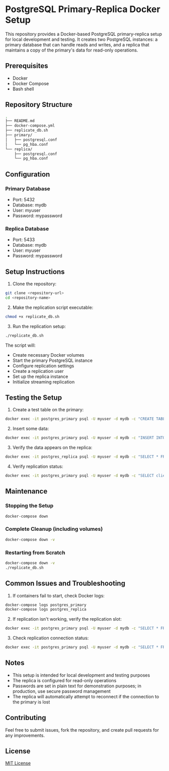 # PostgreSQL Primary-Replica Docker Setup

This repository provides a Docker-based PostgreSQL primary-replica setup for local development and testing. It creates two PostgreSQL instances: a primary database that can handle reads and writes, and a replica that maintains a copy of the primary's data for read-only operations.

## Prerequisites

- Docker
- Docker Compose
- Bash shell

## Repository Structure

```sh
.
├── README.md
├── docker-compose.yml
├── replicate_db.sh
├── primary/
│   ├── postgresql.conf
│   └── pg_hba.conf
└── replica/
    ├── postgresql.conf
    └── pg_hba.conf
```

## Configuration

### Primary Database

- Port: 5432
- Database: mydb
- User: myuser
- Password: mypassword

### Replica Database

- Port: 5433
- Database: mydb
- User: myuser
- Password: mypassword

## Setup Instructions

1. Clone the repository:

```bash
git clone <repository-url>
cd <repository-name>
```

2. Make the replication script executable:

```bash
chmod +x replicate_db.sh
```

3. Run the replication setup:

```bash
./replicate_db.sh
```

The script will:

- Create necessary Docker volumes
- Start the primary PostgreSQL instance
- Configure replication settings
- Create a replication user
- Set up the replica instance
- Initialize streaming replication

## Testing the Setup

1. Create a test table on the primary:

```bash
docker exec -it postgres_primary psql -U myuser -d mydb -c "CREATE TABLE test (id serial PRIMARY KEY, name text);"
```

2. Insert some data:

```bash
docker exec -it postgres_primary psql -U myuser -d mydb -c "INSERT INTO test (name) VALUES ('test1');"
```

3. Verify the data appears on the replica:

```bash
docker exec -it postgres_replica psql -U myuser -d mydb -c "SELECT * FROM test;"
```

4. Verify replication status:

```bash
docker exec -it postgres_primary psql -U myuser -d mydb -c "SELECT client_addr, state, sync_state FROM pg_stat_replication;"
```

## Maintenance

### Stopping the Setup

```bash
docker-compose down
```

### Complete Cleanup (including volumes)

```bash
docker-compose down -v
```

### Restarting from Scratch

```bash
docker-compose down -v
./replicate_db.sh
```

## Common Issues and Troubleshooting

1. If containers fail to start, check Docker logs:

```bash
docker-compose logs postgres_primary
docker-compose logs postgres_replica
```

2. If replication isn't working, verify the replication slot:

```bash
docker exec -it postgres_primary psql -U myuser -d mydb -c "SELECT * FROM pg_replication_slots;"
```

3. Check replication connection status:

```bash
docker exec -it postgres_primary psql -U myuser -d mydb -c "SELECT * FROM pg_stat_replication;"
```

## Notes

- This setup is intended for local development and testing purposes
- The replica is configured for read-only operations
- Passwords are set in plain text for demonstration purposes; in production, use secure password management
- The replica will automatically attempt to reconnect if the connection to the primary is lost

## Contributing

Feel free to submit issues, fork the repository, and create pull requests for any improvements.

## License

[MIT License](LICENSE)
